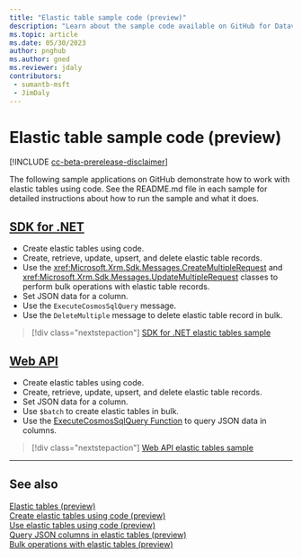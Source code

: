 ```yaml
---
title: "Elastic table sample code (preview)"
description: "Learn about the sample code available on GitHub for Dataverse elastic table operations and the ExecuteCosmosSqlQuery message."
ms.topic: article
ms.date: 05/30/2023
author: pnghub
ms.author: gned
ms.reviewer: jdaly
contributors:
 - sumantb-msft
 - JimDaly
---
```

# Elastic table sample code (preview)

[!INCLUDE [cc-beta-prerelease-disclaimer](../../includes/cc-beta-prerelease-disclaimer.md)]

The following sample applications on GitHub demonstrate how to work with elastic tables using code. See the README.md file in each sample for detailed instructions about how to run the sample and what it does.

## [SDK for .NET](#tab/sdk)

- Create elastic tables using code.
- Create, retrieve, update, upsert, and delete elastic table records.
- Use the <xref:Microsoft.Xrm.Sdk.Messages.CreateMultipleRequest> and <xref:Microsoft.Xrm.Sdk.Messages.UpdateMultipleRequest> classes to perform bulk operations with elastic table records.
- Set JSON data for a column.
- Use the `ExecuteCosmosSqlQuery` message.
- Use the `DeleteMultiple` message to delete elastic table record in bulk.

> [!div class="nextstepaction"]
> [SDK for .NET elastic tables sample](https://github.com/microsoft/PowerApps-Samples/blob/master/dataverse/orgsvc/C%23-NETCore/ElasticTableOperations/README.md)


## [Web API](#tab/webapi)

- Create elastic tables using code.
- Create, retrieve, update, upsert, and delete elastic table records.
- Set JSON data for a column.
- Use `$batch` to create elastic tables in bulk.
- Use the [ExecuteCosmosSqlQuery Function](xref:Microsoft.Dynamics.CRM.ExecuteCosmosSqlQuery) to query JSON data in columns.


> [!div class="nextstepaction"]
> [Web API elastic tables sample](https://github.com/microsoft/PowerApps-Samples/blob/master/dataverse/webapi/C%23-NETx/ElasticTableOperations/README.md)

---

## See also

[Elastic tables (preview)](elastic-tables.md)<br />
[Create elastic tables using code (preview)](create-elastic-tables.md)<br />
[Use elastic tables using code (preview)](use-elastic-tables.md)<br />
[Query JSON columns in elastic tables (preview)](query-json-columns-elastic-tables.md)<br />
[Bulk operations with elastic tables (preview)](bulk-operations-elastic-tables.md)
